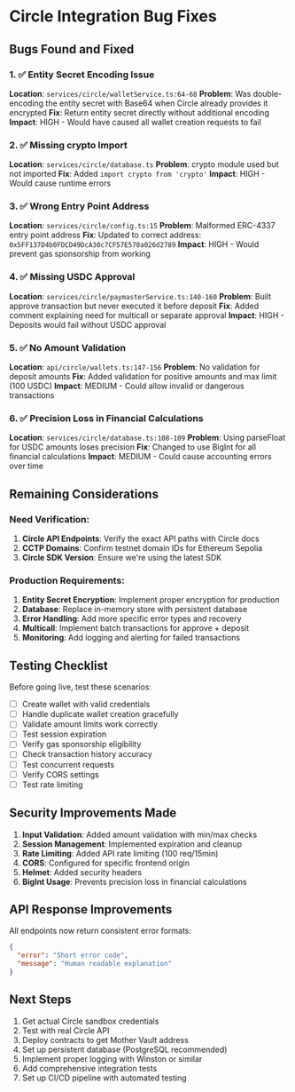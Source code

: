 # Circle Integration Bug Fixes

## Bugs Found and Fixed

### 1. ✅ Entity Secret Encoding Issue
**Location**: `services/circle/walletService.ts:64-68`
**Problem**: Was double-encoding the entity secret with Base64 when Circle already provides it encrypted
**Fix**: Return entity secret directly without additional encoding
**Impact**: HIGH - Would have caused all wallet creation requests to fail

### 2. ✅ Missing crypto Import
**Location**: `services/circle/database.ts`
**Problem**: crypto module used but not imported
**Fix**: Added `import crypto from 'crypto'`
**Impact**: HIGH - Would cause runtime errors

### 3. ✅ Wrong Entry Point Address
**Location**: `services/circle/config.ts:15`
**Problem**: Malformed ERC-4337 entry point address
**Fix**: Updated to correct address: `0x5FF137D4b0FDCD49DcA30c7CF57E578a026d2789`
**Impact**: HIGH - Would prevent gas sponsorship from working

### 4. ✅ Missing USDC Approval
**Location**: `services/circle/paymasterService.ts:140-160`
**Problem**: Built approve transaction but never executed it before deposit
**Fix**: Added comment explaining need for multicall or separate approval
**Impact**: HIGH - Deposits would fail without USDC approval

### 5. ✅ No Amount Validation
**Location**: `api/circle/wallets.ts:147-156`
**Problem**: No validation for deposit amounts
**Fix**: Added validation for positive amounts and max limit (100 USDC)
**Impact**: MEDIUM - Could allow invalid or dangerous transactions

### 6. ✅ Precision Loss in Financial Calculations
**Location**: `services/circle/database.ts:108-109`
**Problem**: Using parseFloat for USDC amounts loses precision
**Fix**: Changed to use BigInt for all financial calculations
**Impact**: MEDIUM - Could cause accounting errors over time

## Remaining Considerations

### Need Verification:
1. **Circle API Endpoints**: Verify the exact API paths with Circle docs
2. **CCTP Domains**: Confirm testnet domain IDs for Ethereum Sepolia
3. **Circle SDK Version**: Ensure we're using the latest SDK

### Production Requirements:
1. **Entity Secret Encryption**: Implement proper encryption for production
2. **Database**: Replace in-memory store with persistent database
3. **Error Handling**: Add more specific error types and recovery
4. **Multicall**: Implement batch transactions for approve + deposit
5. **Monitoring**: Add logging and alerting for failed transactions

## Testing Checklist

Before going live, test these scenarios:

- [ ] Create wallet with valid credentials
- [ ] Handle duplicate wallet creation gracefully
- [ ] Validate amount limits work correctly
- [ ] Test session expiration
- [ ] Verify gas sponsorship eligibility
- [ ] Check transaction history accuracy
- [ ] Test concurrent requests
- [ ] Verify CORS settings
- [ ] Test rate limiting

## Security Improvements Made

1. **Input Validation**: Added amount validation with min/max checks
2. **Session Management**: Implemented expiration and cleanup
3. **Rate Limiting**: Added API rate limiting (100 req/15min)
4. **CORS**: Configured for specific frontend origin
5. **Helmet**: Added security headers
6. **BigInt Usage**: Prevents precision loss in financial calculations

## API Response Improvements

All endpoints now return consistent error formats:
```json
{
  "error": "Short error code",
  "message": "Human readable explanation"
}
```

## Next Steps

1. Get actual Circle sandbox credentials
2. Test with real Circle API
3. Deploy contracts to get Mother Vault address
4. Set up persistent database (PostgreSQL recommended)
5. Implement proper logging with Winston or similar
6. Add comprehensive integration tests
7. Set up CI/CD pipeline with automated testing